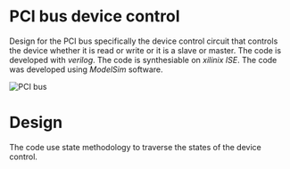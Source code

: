 # PCI bus device control
Design for the PCI bus specifically the device control circuit that controls the device whether it is read or write or it is a slave or master. The code is developed with *verilog*. The code is synthesiable on *xilinix ISE*. The code was developed using *ModelSim* software. 

![PCI bus](https://hsi.web.cern.ch/hippi/reports/pcihimod/pcihimo2.gif)

# Design
The code use state methodology to traverse the states of the device control.
